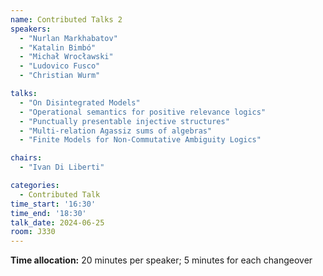 ```yaml
---
name: Contributed Talks 2
speakers: 
  - "Nurlan Markhabatov"
  - "Katalin Bimbó"
  - "Michał Wrocławski"
  - "Ludovico Fusco"
  - "Christian Wurm"

talks: 
  - "On Disintegrated Models"
  - "Operational semantics for positive relevance logics"
  - "Punctually presentable injective structures"
  - "Multi-relation Agassiz sums of algebras"
  - "Finite Models for Non-Commutative Ambiguity Logics"

chairs:
  - "Ivan Di Liberti"

categories:
  - Contributed Talk
time_start: '16:30'
time_end: '18:30'
talk_date: 2024-06-25
room: J330
---
```

**Time allocation:** 20 minutes per speaker; 5 minutes for each changeover
